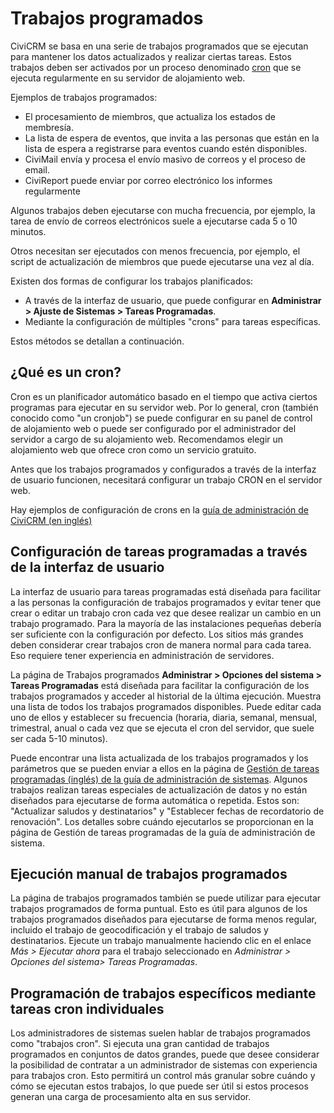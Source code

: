 Trabajos programados
===================

CiviCRM se basa en una serie de trabajos programados que se ejecutan para mantener los datos actualizados y realizar ciertas tareas. Estos trabajos deben ser activados por un proceso denominado [cron](https://es.wikipedia.org/wiki/Cron_(Unix)) que se ejecuta regularmente en su servidor de alojamiento web.

Ejemplos de trabajos programados:

-	El procesamiento de miembros, que actualiza los estados de membresía.
-	La lista de espera de eventos, que invita a las personas que están en la lista de espera a registrarse para eventos cuando estén disponibles.
-	CiviMail envía y procesa el envío masivo de correos y el proceso de email.
-	CiviReport puede enviar por correo electrónico los informes regularmente

Algunos trabajos deben ejecutarse con mucha frecuencia, por ejemplo, la tarea de envío de correos electrónicos suele a ejecutarse cada 5 o 10 minutos. 

Otros necesitan ser ejecutados con menos frecuencia, por ejemplo, el script de actualización de miembros que puede ejecutarse una vez al día.

Existen dos formas de configurar los trabajos planificados:

-	A través de la interfaz de usuario, que puede configurar en **Administrar > Ajuste de Sistemas > Tareas Programadas**.
-	Mediante la configuración de múltiples "crons" para tareas específicas.

Estos métodos se detallan a continuación.

## ¿Qué es un cron?

Cron es un planificador automático basado en el tiempo que activa ciertos programas para ejecutar en su servidor web. Por lo general, cron (también conocido como "un cronjob") se puede configurar en su panel de control de alojamiento web o puede ser configurado por el administrador del servidor a cargo de su alojamiento web. Recomendamos elegir un alojamiento web que ofrece cron como un servicio gratuito.

Antes que los trabajos programados y configurados a través de la interfaz de usuario funcionen, necesitará configurar un trabajo CRON en el servidor web. 

Hay ejemplos de configuración de crons en la [guía de administración de CiviCRM (en inglés)](https://docs.civicrm.org/sysadmin/en/latest/)

## Configuración de tareas programadas a través de la interfaz de usuario

La interfaz de usuario para tareas programadas está diseñada para facilitar a las personas la configuración de trabajos programados y evitar tener que crear o editar un trabajo cron cada vez que desee realizar un cambio en un trabajo programado. Para la mayoría de las instalaciones pequeñas debería ser suficiente con la configuración por defecto. Los sitios más grandes deben considerar crear trabajos cron de manera normal para cada tarea. Eso requiere tener experiencia en administración de servidores.

La página de Trabajos programados **Administrar > Opciones del sistema > Tareas Programadas** está diseñada para facilitar la configuración de los trabajos programados y acceder al historial de la última ejecución. Muestra una lista de todos los trabajos programados disponibles. Puede editar cada uno de ellos y establecer su frecuencia (horaria, diaria, semanal, mensual, trimestral, anual o cada vez que se ejecuta el cron del servidor, que suele ser cada 5-10 minutos).

Puede encontrar una lista actualizada de los trabajos programados y los parámetros que se pueden enviar a ellos en la página de [Gestión de tareas programadas (inglés) de la guía de administración de sistemas](https://docs.civicrm.org/sysadmin/en/latest/setup/jobs/).
Algunos trabajos realizan tareas especiales de actualización de datos y no están diseñados para ejecutarse de forma automática o repetida. Estos son: "Actualizar saludos y destinatarios" y "Establecer fechas de recordatorio de renovación". Los detalles sobre cuándo ejecutarlos se proporcionan en la página de Gestión de tareas programadas de la guía de administración de sistema.

## Ejecución manual de trabajos programados

La página de trabajos programados también se puede utilizar para ejecutar trabajos programados de forma puntual. Esto es útil para algunos de los trabajos programados diseñados para ejecutarse de forma menos regular, incluido el trabajo de geocodificación y el trabajo de saludos y destinatarios. Ejecute un trabajo manualmente haciendo clic en el enlace *Más > Ejecutar ahora* para el trabajo seleccionado en *Administrar > Opciones del sistema> Tareas Programadas*.

## Programación de trabajos específicos mediante tareas cron individuales

Los administradores de sistemas suelen hablar de trabajos programados como "trabajos cron". Si ejecuta una gran cantidad de trabajos programados en conjuntos de datos grandes, puede que desee considerar la posibilidad de contratar a un administrador de sistemas con experiencia para trabajos cron. Esto permitirá un control más granular sobre cuándo y cómo se ejecutan estos trabajos, lo que puede ser útil si estos procesos generan una carga de procesamiento alta en sus servidor.